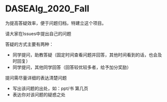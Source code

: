 # DASEAlg_2020_Fall 

为提高答疑效率，便于问题归档，特建立这个项目。

请大家在Issues中提出自己的问题

答疑的方式主要有两种：
- 同学提问，助教答疑（固定时间查看问题并回答，其他时间看到的话，也会及时回复）
- 同学提问，其他同学回答（回答较优较多者，给予加分奖励）

提问需尽量详细的表达清楚问题
- 写出该问题的出处，如：ppt/书 第几页
- 表达你对该问题的疑惑之处
